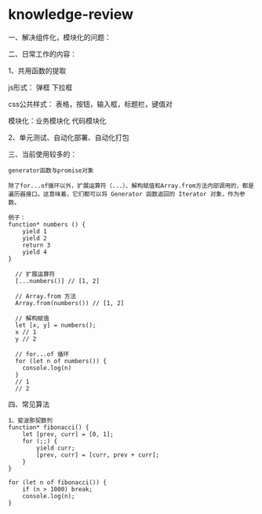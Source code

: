 # knowledge-review
一、解决组件化，模块化的问题：

二、日常工作的内容：

1、共用函数的提取

  js形式：
    弹框
    下拉框
    
  css公共样式：
    表格，按钮，输入框，标题栏，键值对
    
  模块化：业务模块化
         代码模块化
         
2、单元测试、自动化部署、自动化打包

三、当前使用较多的：

    generator函数与promise对象
    
    除了for...of循环以外，扩展运算符（...）、解构赋值和Array.from方法内部调用的，都是遍历器接口。这意味着，它们都可以将 Generator 函数返回的 Iterator 对象，作为参数。
    
    例子：
    function* numbers () {
        yield 1
        yield 2
        return 3
        yield 4
    }

      // 扩展运算符
      [...numbers()] // [1, 2]

      // Array.from 方法
      Array.from(numbers()) // [1, 2]

      // 解构赋值
      let [x, y] = numbers();
      x // 1
      y // 2

      // for...of 循环
      for (let n of numbers()) {
        console.log(n)
      }
      // 1
      // 2
    
    
四、常见算法

    1、斐波那契数列
    function* fibonacci() {
        let [prev, curr] = [0, 1];
        for (;;) {
            yield curr;
            [prev, curr] = [curr, prev + curr];
        }
    }

    for (let n of fibonacci()) {
        if (n > 1000) break;
        console.log(n);
    }
